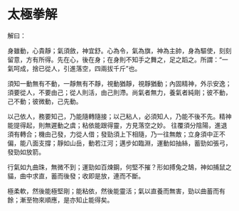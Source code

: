 # 太極拳解

解曰：

身雖動，心貴靜；氣須斂，神宜舒。心為令，氣為旗，神為主帥，身為驅使，刻刻留意，方有所得。先在心，後在身；在身則不知手之舞之，足之蹈之。所謂：“一氣呵成，捨已從人，引進落空，四兩拔千斤”也。

須知一動無有不動，一靜無有不靜，視動猶靜，視靜猶動；內固精神，外示安逸；須要從人，不要由己；從人則活，由己則滯。尚氣者無力，養氣者純剛；彼不動，己不動；彼微動，己先動。

以己依人，務要知己，乃能隨轉隨接；以己粘人，必須知人，乃能不後不先。精神能提得起，則無遲動之虞；粘依能跟得靈，方見落空之妙。
往覆須分陰陽，進退須有轉合；機由己發，力從人借；發勁須上下相隨，乃一往無敵；立身須中正不偏，能八面支撐；靜如山岳，動若江河；邁步如臨淵，運動如抽絲，蓄勁如張弓，發勁如放箭。

行氣如九曲珠，無微不到；運勁如百煉鋼，何堅不摧？形如搏兔之鵠，神如捕鼠之貓，曲中求直，蓄而後發；收即是放，連而不斷。

極柔軟，然後能極堅剛；能粘依，然後能靈活；氣以直養而無害，勁以曲蓄而有餘；漸至物來順應，是亦知止能得矣。